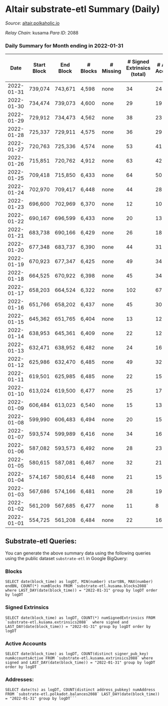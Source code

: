 # Altair substrate-etl Summary (Daily)

_Source_: [altair.polkaholic.io](https://altair.polkaholic.io)

*Relay Chain*: kusama
*Para ID*: 2088



### Daily Summary for Month ending in 2022-01-31


| Date | Start Block | End Block | # Blocks | # Missing | # Signed Extrinsics (total) | # Active Accounts | # Addresses with Balances | # Events | # Transfers | # XCM Transfers In | # XCM Transfers Out |
| ---- | ----------- | --------- | -------- | --------- | --------------------------- | ----------------- | ------------------------- | -------- | ----------- | ------------------ | ------------------- |
| 2022-01-31 | 739,074 | 743,671 | 4,598 | none  | 34 | 24 | 20,704 | 9,414 | 14 ($7,924,393) |   |   |
| 2022-01-30 | 734,474 | 739,073 | 4,600 | none  | 29 | 19 |  | 9,344 | 5 ($433.12) |   |   |
| 2022-01-29 | 729,912 | 734,473 | 4,562 | none  | 38 | 23 | 20,690 | 9,354 | 10 ($1,941.83) |   |   |
| 2022-01-28 | 725,337 | 729,911 | 4,575 | none  | 36 | 29 | 20,680 | 9,327 | 6 ($4,094.80) |   |   |
| 2022-01-27 | 720,763 | 725,336 | 4,574 | none  | 53 | 41 | 20,674 | 9,531 | 20 ($10,820.99) |   |   |
| 2022-01-26 | 715,851 | 720,762 | 4,912 | none  | 63 | 42 | 20,654 | 10,279 | 24 ($248,632) |   |   |
| 2022-01-25 | 709,418 | 715,850 | 6,433 | none  | 64 | 50 | 20,631 | 13,234 | 15 ($13,611.84) |   |   |
| 2022-01-24 | 702,970 | 709,417 | 6,448 | none  | 44 | 28 | 20,616 | 13,149 | 8 ($1,498.92) |   |   |
| 2022-01-23 | 696,600 | 702,969 | 6,370 | none  | 12 | 10 | 20,608 | 12,857 | 7 ($485.77) |   |   |
| 2022-01-22 | 690,167 | 696,599 | 6,433 | none  | 20 | 13 | 20,601 | 12,987 | 5 ($229.08) |   |   |
| 2022-01-21 | 683,738 | 690,166 | 6,429 | none  | 26 | 18 | 20,596 | 12,997 | 5 ($831.43) |   |   |
| 2022-01-20 | 677,348 | 683,737 | 6,390 | none  | 44 | 31 | 20,591 | 13,217 | 27 ($5,399.43) |   |   |
| 2022-01-19 | 670,923 | 677,347 | 6,425 | none  | 49 | 34 | 20,565 | 13,092 | 8 ($1,117.05) |   |   |
| 2022-01-18 | 664,525 | 670,922 | 6,398 | none  | 45 | 34 | 20,558 | 13,045 | 10 ($1,517.18) |   |   |
| 2022-01-17 | 658,203 | 664,524 | 6,322 | none  | 102 | 67 | 20,548 | 13,112 | 14 ($2,008.83) |   |   |
| 2022-01-16 | 651,766 | 658,202 | 6,437 | none  | 45 | 30 | 20,534 | 13,237 | 20 ($3,807.34) |   |   |
| 2022-01-15 | 645,362 | 651,765 | 6,404 | none  | 13 | 12 | 20,514 | 13,032 | 16 ($2,698.00) |   |   |
| 2022-01-14 | 638,953 | 645,361 | 6,409 | none  | 22 | 12 | 20,498 | 12,998 | 10 ($821.96) |   |   |
| 2022-01-13 | 632,471 | 638,952 | 6,482 | none  | 24 | 16 | 20,488 | 13,205 | 15 ($1,194.89) |   |   |
| 2022-01-12 | 625,986 | 632,470 | 6,485 | none  | 49 | 32 | 20,473 | 13,550 | 39 ($5,317.21) |   |   |
| 2022-01-11 | 619,501 | 625,985 | 6,485 | none  | 22 | 15 | 20,435 | 13,392 | 32 ($21,206.40) |   |   |
| 2022-01-10 | 613,024 | 619,500 | 6,477 | none  | 25 | 17 | 20,403 | 13,242 | 19 ($4,574.82) |   |   |
| 2022-01-09 | 606,484 | 613,023 | 6,540 | none  | 15 | 13 | 20,385 | 13,328 | 18 ($1,503.63) |   |   |
| 2022-01-08 | 599,990 | 606,483 | 6,494 | none  | 20 | 15 | 20,367 | 13,231 | 16 ($1,574.31) |   |   |
| 2022-01-07 | 593,574 | 599,989 | 6,416 | none  | 34 | 16 | 20,351 | 13,181 | 22 ($2,956.27) |   |   |
| 2022-01-06 | 587,082 | 593,573 | 6,492 | none  | 28 | 23 | 20,329 | 13,213 | 13 ($4,860.78) |   |   |
| 2022-01-05 | 580,615 | 587,081 | 6,467 | none  | 32 | 21 | 20,318 | 13,145 | 10 ($1,434.98) |   |   |
| 2022-01-04 | 574,167 | 580,614 | 6,448 | none  | 21 | 15 | 20,309 | 13,414 | 41 ($5,182.00) |   |   |
| 2022-01-03 | 567,686 | 574,166 | 6,481 | none  | 28 | 19 | 20,269 | 13,216 | 15 ($2,179.21) |   |   |
| 2022-01-02 | 561,209 | 567,685 | 6,477 | none  | 11 | 8 | 20,254 | 13,148 | 14 ($1,666.84) |   |   |
| 2022-01-01 | 554,725 | 561,208 | 6,484 | none  | 22 | 16 | 20,240 | 13,208 | 15 ($8,717.99) |   |   |

## Substrate-etl Queries:
You can generate the above summary data using the following queries using the public dataset `substrate-etl` in Google BigQuery:


### Blocks
```
SELECT date(block_time) as logDT, MIN(number) startBN, MAX(number) endBN, COUNT(*) numBlocks FROM `substrate-etl.kusama.blocks2088`  where LAST_DAY(date(block_time)) = "2022-01-31" group by logDT order by logDT
```


### Signed Extrinsics
```
SELECT date(block_time) as logDT, COUNT(*) numSignedExtrinsics FROM `substrate-etl.kusama.extrinsics2088`  where signed and LAST_DAY(date(block_time)) = "2022-01-31" group by logDT order by logDT
```


### Active Accounts
```
SELECT date(block_time) as logDT, COUNT(distinct signer_pub_key) numAccountsActive FROM `substrate-etl.kusama.extrinsics2088` where signed and LAST_DAY(date(block_time)) = "2022-01-31" group by logDT order by logDT
```


### Addresses:
```
SELECT date(ts) as logDT, COUNT(distinct address_pubkey) numAddress FROM `substrate-etl.polkadot.balances2088` LAST_DAY(date(block_time)) = "2022-01-31" group by logDT```

